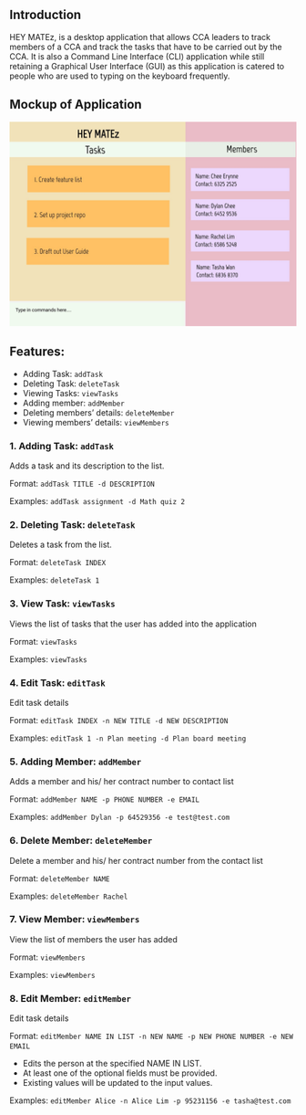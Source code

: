 ## Introduction
HEY MATEz, is a desktop application that allows CCA leaders to track members of 
a CCA and track the tasks that have to be carried out by the CCA. It is also 
a Command Line Interface (CLI) application while still retaining a Graphical User Interface (GUI) 
as this application is catered to people who are used to typing on the keyboard frequently.

## Mockup of Application
![Ui](images/Ui.png)

## Features:
* Adding Task: `addTask`
* Deleting Task: `deleteTask`
* Viewing Tasks: `viewTasks`
* Adding member: `addMember`
* Deleting members’ details: `deleteMember`
* Viewing members’ details: `viewMembers`

### 1. Adding Task: `addTask`  
Adds a task and its description to the list.

Format: `addTask TITLE -d DESCRIPTION`

Examples: `addTask assignment -d Math quiz 2`


### 2. Deleting Task: `deleteTask`
Deletes a task from the list.

Format: `deleteTask INDEX`

Examples: `deleteTask 1`

### 3. View Task: `viewTasks`
Views the list of tasks that the user has added into the application

Format: `viewTasks`

Examples: `viewTasks`

### 4. Edit Task: `editTask`
Edit task details 

Format: `editTask INDEX -n NEW TITLE -d NEW DESCRIPTION`

Examples: `editTask 1 -n Plan meeting -d Plan board meeting`

### 5. Adding Member: `addMember`

Adds a member and his/ her contract number to contact list

Format: `addMember NAME -p PHONE NUMBER -e EMAIL`

Examples: `addMember Dylan -p 64529356 -e test@test.com`

### 6. Delete Member: `deleteMember`

Delete a member and his/ her contract number from the contact list

Format: `deleteMember NAME`

Examples: `deleteMember Rachel`

### 7. View Member: `viewMembers`

View the list of members the user has added

Format: `viewMembers `

Examples: `viewMembers `

### 8. Edit Member: `editMember`
Edit task details

Format: `editMember NAME IN LIST -n NEW NAME -p NEW PHONE NUMBER -e NEW EMAIL`
* Edits the person at the specified NAME IN LIST.  
* At least one of the optional fields must be provided.
* Existing values will be updated to the input values.
  
Examples: `editMember Alice -n Alice Lim -p 95231156 -e tasha@test.com`

